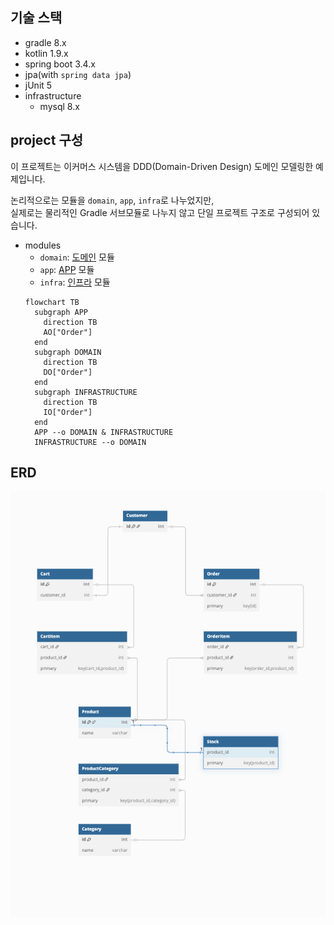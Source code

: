## 기술 스택

- gradle 8.x
- kotlin 1.9.x
- spring boot 3.4.x
- jpa(with `spring data jpa`)
- jUnit 5
- infrastructure
    - mysql 8.x

## project 구성

이 프로젝트는 이커머스 시스템을 DDD(Domain-Driven Design) 도메인 모델링한 예제입니다.

논리적으로는 모듈을 `domain`, `app`, `infra`로 나누었지만,   
실제로는 물리적인 Gradle 서브모듈로 나누지 않고 단일 프로젝트 구조로 구성되어 있습니다.
- modules
    - `domain`: [도메인](./src/main/kotlin/com/dt/ecommerce/domain/README.md) 모듈
    - `app`: [APP](./src/main/kotlin/com/dt/ecommerce/app/README.md) 모듈
    - `infra`: [인프라](./src/main/kotlin/com/dt/ecommerce/infra/README.md) 모듈
  ```mermaid
  flowchart TB
    subgraph APP
      direction TB
      AO["Order"]
    end
    subgraph DOMAIN
      direction TB
      DO["Order"]
    end
    subgraph INFRASTRUCTURE
      direction TB
      IO["Order"]
    end
    APP --o DOMAIN & INFRASTRUCTURE
    INFRASTRUCTURE --o DOMAIN
  ```
  
## ERD

![](images/erd.png)